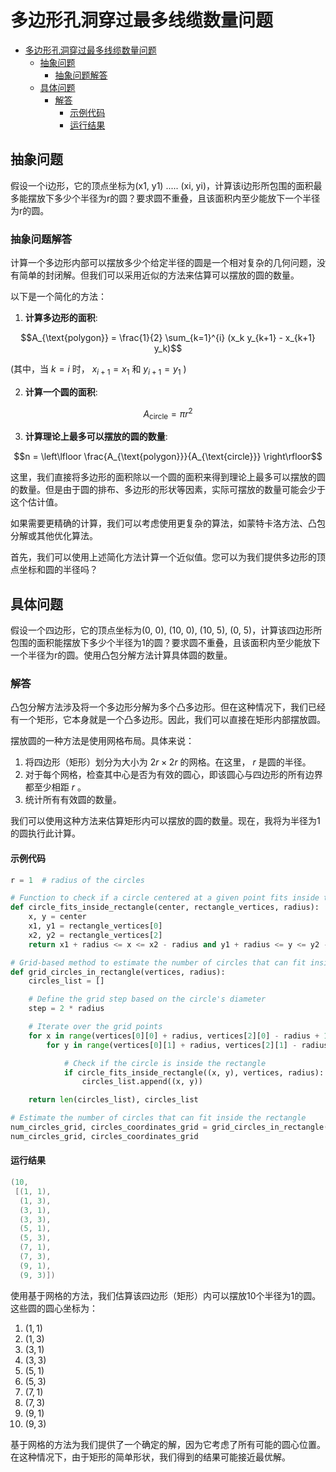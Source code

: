 # 多边形孔洞穿过最多线缆数量问题

- [多边形孔洞穿过最多线缆数量问题](#多边形孔洞穿过最多线缆数量问题)
  - [抽象问题](#抽象问题)
    - [抽象问题解答](#抽象问题解答)
  - [具体问题](#具体问题)
    - [解答](#解答)
      - [示例代码](#示例代码)
      - [运行结果](#运行结果)

## 抽象问题

假设一个i边形，它的顶点坐标为(x1, y1) ..... (xi, yi)，计算该i边形所包围的面积最多能摆放下多少个半径为r的圆？要求圆不重叠，且该面积内至少能放下一个半径为r的圆。

### 抽象问题解答

计算一个多边形内部可以摆放多少个给定半径的圆是一个相对复杂的几何问题，没有简单的封闭解。但我们可以采用近似的方法来估算可以摆放的圆的数量。

以下是一个简化的方法：

1. **计算多边形的面积**:

```math
A_{\text{polygon}} = \frac{1}{2} \sum_{k=1}^{i} (x_k y_{k+1} - x_{k+1} y_k)
```

(其中，当 $k = i$ 时， $x_{i+1} = x_1$ 和 $y_{i+1} = y_1$ )

2. **计算一个圆的面积**:

```math
A_{\text{circle}} = \pi r^2
```

3. **计算理论上最多可以摆放的圆的数量**:

```math
n = \left\lfloor \frac{A_{\text{polygon}}}{A_{\text{circle}}} \right\rfloor
```

这里，我们直接将多边形的面积除以一个圆的面积来得到理论上最多可以摆放的圆的数量。但是由于圆的排布、多边形的形状等因素，实际可摆放的数量可能会少于这个估计值。

如果需要更精确的计算，我们可以考虑使用更复杂的算法，如蒙特卡洛方法、凸包分解或其他优化算法。

首先，我们可以使用上述简化方法计算一个近似值。您可以为我们提供多边形的顶点坐标和圆的半径吗？

## 具体问题

假设一个四边形，它的顶点坐标为(0, 0), (10, 0), (10, 5), (0, 5)，计算该四边形所包围的面积能摆放下多少个半径为1的圆？要求圆不重叠，且该面积内至少能放下一个半径为r的圆。使用凸包分解方法计算具体圆的数量。

### 解答

凸包分解方法涉及将一个多边形分解为多个凸多边形。但在这种情况下，我们已经有一个矩形，它本身就是一个凸多边形。因此，我们可以直接在矩形内部摆放圆。

摆放圆的一种方法是使用网格布局。具体来说：

1. 将四边形（矩形）划分为大小为 $2r \times 2r$ 的网格。在这里， $r$ 是圆的半径。
2. 对于每个网格，检查其中心是否为有效的圆心，即该圆心与四边形的所有边界都至少相距 $r$ 。
3. 统计所有有效圆的数量。

我们可以使用这种方法来估算矩形内可以摆放的圆的数量。现在，我将为半径为1的圆执行此计算。

#### 示例代码

```python
r = 1  # radius of the circles

# Function to check if a circle centered at a given point fits inside the rectangle
def circle_fits_inside_rectangle(center, rectangle_vertices, radius):
    x, y = center
    x1, y1 = rectangle_vertices[0]
    x2, y2 = rectangle_vertices[2]
    return x1 + radius <= x <= x2 - radius and y1 + radius <= y <= y2 - radius

# Grid-based method to estimate the number of circles that can fit inside the rectangle
def grid_circles_in_rectangle(vertices, radius):
    circles_list = []

    # Define the grid step based on the circle's diameter
    step = 2 * radius

    # Iterate over the grid points
    for x in range(vertices[0][0] + radius, vertices[2][0] - radius + 1, step):
        for y in range(vertices[0][1] + radius, vertices[2][1] - radius + 1, step):

            # Check if the circle is inside the rectangle
            if circle_fits_inside_rectangle((x, y), vertices, radius):
                circles_list.append((x, y))

    return len(circles_list), circles_list

# Estimate the number of circles that can fit inside the rectangle
num_circles_grid, circles_coordinates_grid = grid_circles_in_rectangle(vertices, r)
num_circles_grid, circles_coordinates_grid
```

#### 运行结果

```powershell
(10,
 [(1, 1),
  (1, 3),
  (3, 1),
  (3, 3),
  (5, 1),
  (5, 3),
  (7, 1),
  (7, 3),
  (9, 1),
  (9, 3)])
```

使用基于网格的方法，我们估算该四边形（矩形）内可以摆放10个半径为1的圆。这些圆的圆心坐标为：

1. $(1, 1)$
2. $(1, 3)$
3. $(3, 1)$
4. $(3, 3)$
5. $(5, 1)$
6. $(5, 3)$
7. $(7, 1)$
8. $(7, 3)$
9. $(9, 1)$
10. $(9, 3)$

基于网格的方法为我们提供了一个确定的解，因为它考虑了所有可能的圆心位置。在这种情况下，由于矩形的简单形状，我们得到的结果可能接近最优解。

